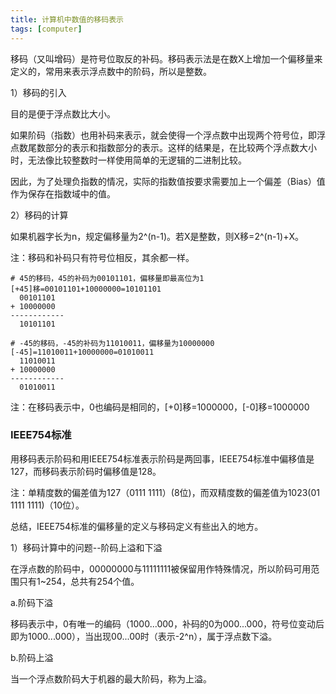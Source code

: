 ```yaml
---
title: 计算机中数值的移码表示
tags: [computer]
---
```


移码（又叫增码）是符号位取反的补码。移码表示法是在数X上增加一个偏移量来定义的，常用来表示浮点数中的阶码，所以是整数。

1）移码的引入

目的是便于浮点数比大小。

如果阶码（指数）也用补码来表示，就会使得一个浮点数中出现两个符号位，即浮点数尾数部分的表示和指数部分的表示。这样的结果是，在比较两个浮点数大小时，无法像比较整数时一样使用简单的无逻辑的二进制比较。

因此，为了处理负指数的情况，实际的指数值按要求需要加上一个偏差（Bias）值作为保存在指数域中的值。

2）移码的计算

如果机器字长为n，规定偏移量为2^(n-1)。若X是整数，则X移=2^(n-1)+X。

注：移码和补码只有符号位相反，其余都一样。

```
# 45的移码，45的补码为00101101，偏移量即最高位为1
[+45]移=00101101+10000000=10101101
  00101101
+ 10000000
------------
  10101101

# -45的移码，-45的补码为11010011，偏移量为10000000
[-45]=11010011+10000000=01010011
  11010011
+ 10000000
------------
  01010011
```

注：在移码表示中，0也编码是相同的，[+0]移=1000000，[-0]移=1000000

### IEEE754标准

用移码表示阶码和用IEEE754标准表示阶码是两回事，IEEE754标准中偏移值是127，而移码表示阶码时偏移值是128。

注：单精度数的偏差值为127（0111 1111）(8位)，而双精度数的偏差值为1023(01 1111 1111)（10位）。

总结，IEEE754标准的偏移量的定义与移码定义有些出入的地方。

1）移码计算中的问题--阶码上溢和下溢

在浮点数的阶码中，00000000与11111111被保留用作特殊情况，所以阶码可用范围只有1~254，总共有254个值。

a.阶码下溢

移码表示中，0有唯一的编码（1000...000，补码的0为000...000，符号位变动后即为1000...000），当出现00...00时（表示-2^n），属于浮点数下溢。

b.阶码上溢

当一个浮点数阶码大于机器的最大阶码，称为上溢。